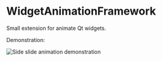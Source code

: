 # WidgetAnimationFramework

Small extension for animate Qt widgets.

Demonstration:

![Side slide animation demonstration](http://dimkanovikov.pro/assets/images/dev/WAF-demo1.gif)
